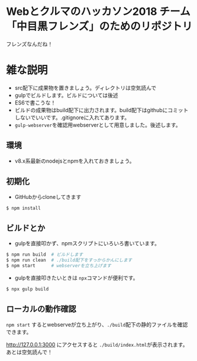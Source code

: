 Webとクルマのハッカソン2018 チーム「中目黒フレンズ」のためのリポジトリ
===========================================================

フレンズなんだね！

雑な説明
=======

* src配下に成果物を置きましょう。ディレクトリは空気読んで
* gulpでビルドします。ビルドについては後述
* ES6で書こうな！
* ビルドの成果物はbuild配下に出力されます。build配下はgithubにコミットしないでいいです。.gitignoreに入れてあります。
* `gulp-webserver`を確認用webserverとして用意しました。後述します。

環境
----

* v8.x系最新のnodejsとnpmを入れておきましょう。

初期化
------

* GitHubからcloneしてきます

```sh
$ npm install
```

ビルドとか
------

* gulpを直接叩かず、npmスクリプトにいろいろ書いています。

```sh
$ npm run build  # ビルドします
$ npm run clean  # ./build配下をすっからかんにします
$ npm start      # webserverを立ち上げます
```

* gulpを直接叩きたいときは `npx`コマンドが便利です。

```sh
$ npx gulp build
```

ローカルの動作確認
-------

`npm start` するとwebserveが立ち上がり、`./build`配下の静的ファイルを確認できます。

http://127.0.0.1:3000 にアクセスすると `./build/index.html`が表示されます。あとは空気読んで！


